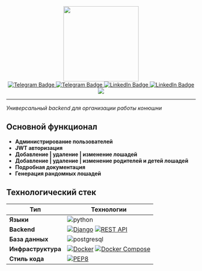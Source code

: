 <div id="header" align="center">
  <img src="https://media.giphy.com/media/h408T6Y5GfmXBKW62l/giphy.gif" width="200"/>
</div>

<div id="badges" align="center">
  <a href="https://t.me/devil_on_the_wheel">
    <img src="https://img.shields.io/badge/telegram-26A5E4?style=for-the-badge&logo=telegram&logoColor=white" alt="Telegram Badge"/>
  </a>
  <a href="https://wa.me/+79117488008">
    <img src="https://img.shields.io/badge/whatsapp-25D366?style=for-the-badge&logo=whatsapp&logoColor=white" alt="Telegram Badge"/>
  </a>
  <a href="https://www.linkedin.com/in/igor526/">
    <img src="https://img.shields.io/badge/LinkedIn-0A66C2?style=for-the-badge&logo=linkedin&logoColor=white" alt="LinkedIn Badge"/>
  </a>
  <a href="igor-526@yandex.ru">
    <img src="https://img.shields.io/badge/email-orange?style=for-the-badge&logo=mail.ru&logoColor=white" alt="LinkedIn Badge"/>
  </a>
</div>

<div id="view_counter" align="center">
  <img src="https://komarev.com/ghpvc/?username=igor-526&color=blue&style=for-the-badge&label=Просмотры"/>
</div>

---

*Универсальный backend для организации работы конюшни*

## Основной функционал
- **Администрирование пользователей**
- **JWT авторизация**
- **Добавление | удаление | изменение лошадей**
- **Добавление | удаление | изменение родителей и детей лошадей**
- **Подробная документация**
- **Генерация рандомных лошадей**

## Технологический стек

| Тип       | Технологии                                             |
|-----------|--------------------------------------------------------|
| **Языки** | ![python](https://img.shields.io/badge/python-3776AB?style=for-the-badge&logo=python&logoColor=white) |
| **Backend** | [![Django](https://img.shields.io/badge/Django-092E20?style=for-the-badge&logo=django&logoColor=white)](https://www.djangoproject.com/) [![REST API](https://img.shields.io/badge/REST_API-FF6C37?style=for-the-badge&logo=fastapi&logoColor=white)](https://www.django-rest-framework.org/) |
| **База данных** | ![postgresql](https://img.shields.io/badge/postgresql-4169E1?style=for-the-badge&logo=postgresql&logoColor=white) |
| **Инфраструктура** | [![Docker](https://img.shields.io/badge/Docker-2496ED?style=for-the-badge&logo=docker&logoColor=white)](https://www.docker.com/) [![Docker Compose](https://img.shields.io/badge/Compose-2496ED?style=for-the-badge&logo=docker&logoColor=white)](https://www.docker.com/) |
| **Стиль кода** | [![PEP8](https://img.shields.io/badge/PEP8-794013?style=for-the-badge)](https://www.docker.com/) |

